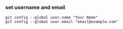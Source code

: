 ### set username and email

```shell
git config --global user.name "Your Name"
git config --global user.email "email@example.com"
```





